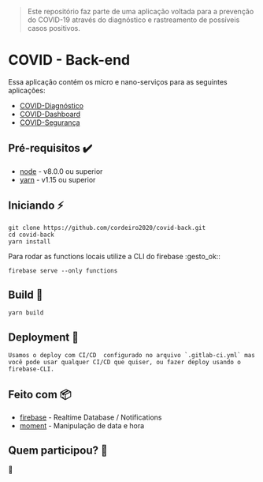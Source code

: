 > Este repositório faz parte de uma aplicação voltada para a prevenção do COVID-19 através do diagnóstico e rastreamento de possíveis casos positivos.

# COVID - Back-end

Essa aplicação contém os micro e nano-serviços para as seguintes aplicações:

-  [COVID-Diagnóstico](https://github.com/cordeiro2020/covid-diagnostico) 
-  [COVID-Dashboard](https://github.com/cordeiro2020/covid-dashboard) 
-  [COVID-Segurança](https://github.com/cordeiro2020/covid-seguranca) 


## Pré-requisitos :heavy_check_mark:

* [node](https://nodejs.org/en/) - v8.0.0 ou superior
* [yarn](https://yarnpkg.com/pt-BR/) - v1.15 ou superior


## Iniciando :zap:

    git clone https://github.com/cordeiro2020/covid-back.git
    cd covid-back
    yarn install
   
   Para rodar as functions locais utilize a CLI do firebase :gesto_ok::
    
    firebase serve --only functions

## Build :hammer:
    yarn build

## Deployment :rocket:

    Usamos o deploy com CI/CD  configurado no arquivo `.gitlab-ci.yml` mas você pode usar qualquer CI/CD que quiser, ou fazer deploy usando o firebase-CLI.

## Feito com :package:

* [firebase](https://www.npmjs.com/package/firebase) - Realtime Database / Notifications
* [moment](https://github.com/moment/moment/) - Manipulação de data e hora

## Quem participou? :busts_in_silhouette:

:construction:
